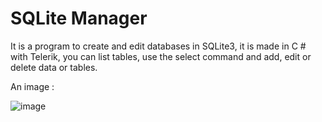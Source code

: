 # SQLite Manager

It is a program to create and edit databases in SQLite3, it is made in C # with Telerik, you can list tables, use the select command and add, edit or delete data or tables.

An image :

![image](https://1.bp.blogspot.com/-Kd9whpBHApY/XshPe3Qt90I/AAAAAAAABWA/qXThmh0BHiIK-RAU-tbsNhzB6yRbaHfnQCLcBGAsYHQ/s400/sqlitemanager10.jpg)
